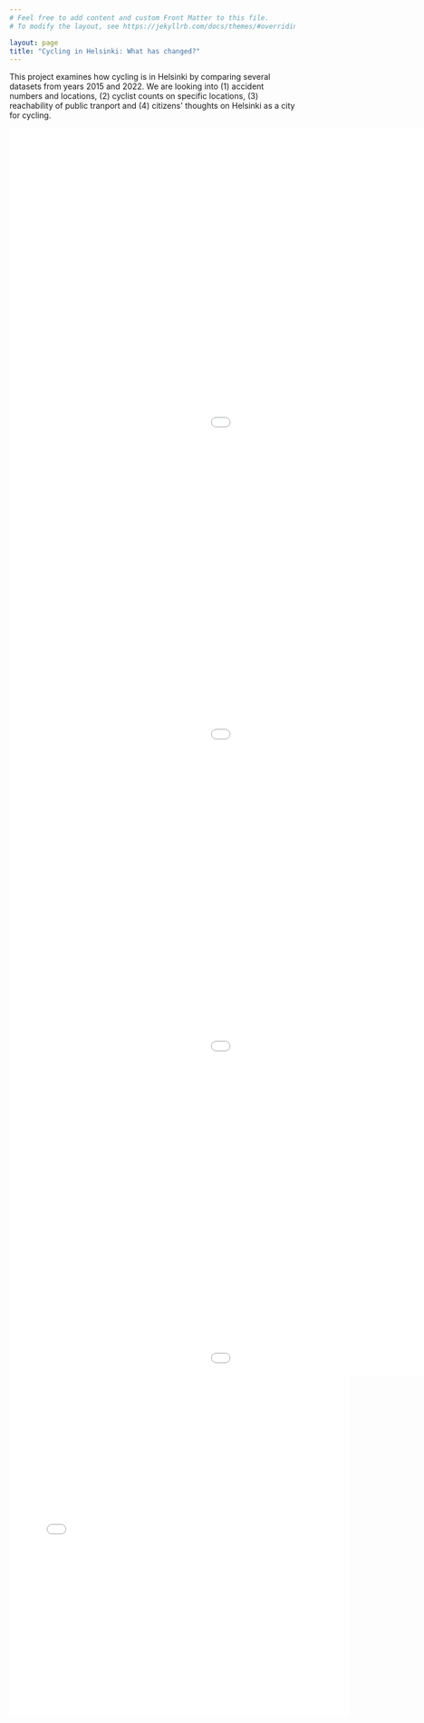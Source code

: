 ```yaml
---
# Feel free to add content and custom Front Matter to this file.
# To modify the layout, see https://jekyllrb.com/docs/themes/#overriding-theme-defaults

layout: page
title: "Cycling in Helsinki: What has changed?"
---
```

This project examines how cycling is in Helsinki by comparing several datasets from years 2015 and 2022. We are looking into (1) accident numbers and locations, (2) cyclist counts on specific locations, (3) reachability of public tranport and (4) citizens' thoughts on Helsinki as a city for cycling.
<be>

<iframe src="data/bike_15min_map.html" width="1400" height="550" frameborder="0"></iframe>
<iframe src="data/bike_15min_count.html" width="1400" height="550" frameborder="0"></iframe>
<iframe src="data/walk_10min_map.html" width="1400" height="550" frameborder="0"></iframe>
<iframe src="data/walk_10min_count.html" width="1400" height="550" frameborder="0"></iframe>
<iframe src="/Reported_cycling_accidents_in_Helsinki.png" width="600" height="600" frameborder="0"></iframe>
